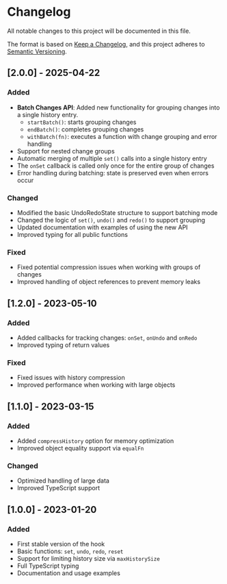 # Changelog

All notable changes to this project will be documented in this file.

The format is based on [Keep a Changelog](https://keepachangelog.com/en/1.0.0/),
and this project adheres to [Semantic Versioning](https://semver.org/spec/v2.0.0.html).

## [2.0.0] - 2025-04-22

### Added

- **Batch Changes API**: Added new functionality for grouping changes into a single history entry.
  - `startBatch()`: starts grouping changes
  - `endBatch()`: completes grouping changes
  - `withBatch(fn)`: executes a function with change grouping and error handling
- Support for nested change groups
- Automatic merging of multiple `set()` calls into a single history entry
- The `onSet` callback is called only once for the entire group of changes
- Error handling during batching: state is preserved even when errors occur

### Changed

- Modified the basic UndoRedoState structure to support batching mode
- Changed the logic of `set()`, `undo()` and `redo()` to support grouping
- Updated documentation with examples of using the new API
- Improved typing for all public functions

### Fixed

- Fixed potential compression issues when working with groups of changes
- Improved handling of object references to prevent memory leaks

## [1.2.0] - 2023-05-10

### Added

- Added callbacks for tracking changes: `onSet`, `onUndo` and `onRedo`
- Improved typing of return values

### Fixed

- Fixed issues with history compression
- Improved performance when working with large objects

## [1.1.0] - 2023-03-15

### Added

- Added `compressHistory` option for memory optimization
- Improved object equality support via `equalFn`

### Changed

- Optimized handling of large data
- Improved TypeScript support

## [1.0.0] - 2023-01-20

### Added

- First stable version of the hook
- Basic functions: `set`, `undo`, `redo`, `reset`
- Support for limiting history size via `maxHistorySize`
- Full TypeScript typing
- Documentation and usage examples
